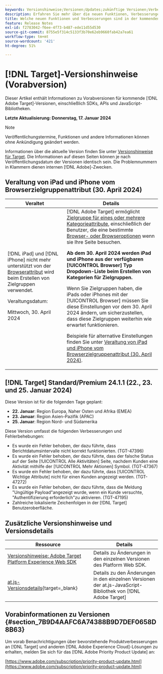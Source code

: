 ```yaml
---
keywords: Versionshinweise;Versionen;Updates;zukünftige Versionen;Verbesserungen;neue Funktionen;Fehlerbehebungen;Updates;Vorabversion
description: Erfahren Sie mehr über die neuen Funktionen, Verbesserungen und Fehlerbehebungen in der kommenden Version von [!DNL Adobe Target] sowie in den zugehörigen SDKs, APIs und JavaScript-Bibliotheken.
title: Welche neuen Funktionen und Verbesserungen sind in der kommenden  [!DNL Target] -Version enthalten?
feature: Release Notes
exl-id: f2783042-f6ee-4f73-b487-ede11d55d530
source-git-commit: 8755e5f314c5133f3b70e62eb9660fab42a7ea61
workflow-type: tm+mt
source-wordcount: '421'
ht-degree: 51%

---
```


# [!DNL Target]-Versionshinweise (Vorabversion)

Dieser Artikel enthält Informationen zu Vorabversionen für kommende [!DNL Adobe Target]-Versionen, einschließlich SDKs, APIs und JavaScript-Bibliotheken.

**Letzte Aktualisierung: Donnerstag, 17. Januar 2024**

>[!NOTE]
>
>Veröffentlichungstermine, Funktionen und andere Informationen können ohne Ankündigung geändert werden.
>
>Informationen über die aktuelle Version finden Sie unter [Versionshinweise für Target](release-notes.md). Die Informationen auf diesen Seiten können je nach Veröffentlichungsdatum der Versionen identisch sein. Die Problemnummern in Klammern dienen internen [!DNL Adobe]-Zwecken.

## Veraltung von iPad und iPhone vom Browserzielgruppenattribut (30. April 2024)

| Veraltet | Details |
|--- |--- |
| [!DNL iPad] und [!DNL iPhone] nicht mehr unterstützt von der [Browserattribut](/help/main/c-target/c-audiences/c-target-rules/browser.md) wird beim Erstellen von Zielgruppen verwendet.<p>Veraltungsdatum:<P>Mittwoch, 30. April 2024 | [!DNL Adobe Target] ermöglicht [Zielgruppe für eines oder mehrere Kategorieattribute](/help/main/c-target/c-audiences/c-target-rules/target-rules.md), einschließlich der Benutzer, die eine bestimmte [Browser- oder Browseroptionen](/help/main/c-target/c-audiences/c-target-rules/browser.md) wenn sie Ihre Seite besuchen.<P><B>Ab dem 30. April 2024 werden iPad und iPhone aus der verfügbaren [!UICONTROL Browser] Typ Dropdown-Liste beim Erstellen von Kategorien für Zielgruppen.</b><P>Wenn Sie Zielgruppen haben, die iPads oder iPhones mit der [!UICONTROL Browser] müssen Sie diese Einstellungen vor dem 30. April 2024 ändern, um sicherzustellen, dass diese Zielgruppen weiterhin wie erwartet funktionieren.<p>Beispiele für alternative Einstellungen finden Sie unter [Veraltung von iPad und iPhone vom Browserzielgruppenattribut (30. April 2024)](/help/main/c-target/c-audiences/c-target-rules/browser.md#deprecation). |

## [!DNL Target] Standard/Premium 24.1.1 (22., 23. und 25. Januar 2024)

Diese Version ist für die folgenden Tage geplant:

* **22. Januar**: Region Europa, Naher Osten und Afrika (EMEA)
* **23. Januar**: Region Asien-Pazifik (APAC)
* **25. Januar**: Region Nord- und Südamerika

Diese Version umfasst die folgenden Verbesserungen und Fehlerbehebungen:

* Es wurde ein Fehler behoben, der dazu führte, dass Berichtdatumsintervalle nicht korrekt funktionierten. (TGT-47396)
* Es wurde ein Fehler behoben, der dazu führte, dass der falsche Status auf der Seite [!UICONTROL Alle Aktivitäten] Seite, nachdem Kunden eine Aktivität mithilfe der [!UICONTROL Mehr Aktionen] Symbol. (TGT-47367)
* Es wurde ein Fehler behoben, der dazu führte, dass [!UICONTROL Wichtige Attribute] nicht für einen Kunden angezeigt werden. (TGT-47272)
* Es wurde ein Fehler behoben, der dazu führte, dass die Meldung &quot;Ungültige Payload&quot;angezeigt wurde, wenn ein Kunde versuchte, &quot;Authentifizierung erforderlich&quot;zu aktivieren. (TGT-47195)
* Zahlreiche lokalisierte Zeichenfolgen in der [!DNL Target] Benutzeroberfläche.

## Zusätzliche Versionshinweise und Versionsdetails

| Ressource | Details |
|--- |--- |
| [Versionshinweise: Adobe Target Platform Experience Web SDK](https://experienceleague.adobe.com/docs/experience-platform/edge/release-notes.html?lang=de) | Details zu Änderungen in den einzelnen Versionen des Platform Web SDK. |
| [at.js-Versionsdetails](https://experienceleague.corp.adobe.com/de/docs/target-dev/developer/client-side/at-js-implementation/target-atjs-versions.html){target=_blank} | Details zu den Änderungen in den einzelnen Versionen der at.js-JavaScript-Bibliothek von [!DNL Adobe Target] |

## Vorabinformationen zu Versionen {#section_7B9D4AAFC6A74388B9D7DEF0658D8B63}

Um vorab Benachrichtigungen über bevorstehende Produktverbesserungen an [!DNL Target] und anderen [!DNL Adobe Experience Cloud]-Lösungen zu erhalten, melden Sie sich für das [!DNL Adobe Priority Product Update] an:

[https://www.adobe.com/subscription/priority-product-update.html](https://www.adobe.com/subscription/priority-product-update.html)

